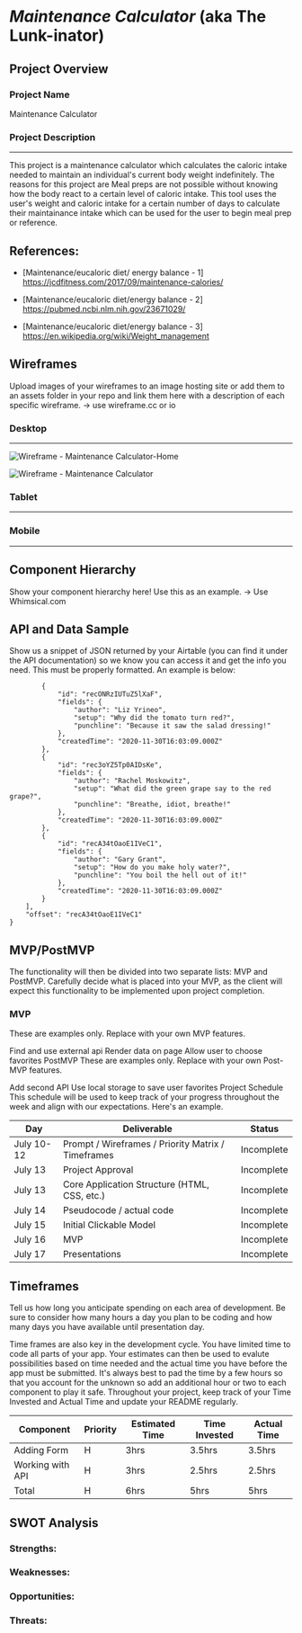 # _Maintenance Calculator_ (aka The Lunk-inator)


## Project Overview

### Project Name

Maintenance Calculator 

### Project Description
--- 
This project is a maintenance calculator which calculates the caloric intake needed to maintain an individual's current body weight indefinitely. The reasons for this project are Meal preps are not possible without knowing how the body react to a certain level of caloric intake. This tool uses the user's weight and caloric intake for a certain number of days to calculate their maintainance intake which can be used for the user to begin meal prep or reference.  

References:
---

- [Maintenance/eucaloric diet/ energy balance - 1] https://jcdfitness.com/2017/09/maintenance-calories/

- [Maintenance/eucaloric diet/energy balance - 2] https://pubmed.ncbi.nlm.nih.gov/23671029/

- [Maintenance/eucaloric diet/energy balance - 3] https://en.wikipedia.org/wiki/Weight_management

## Wireframes 
Upload images of your wireframes to an image hosting site or add them to an assets folder in your repo and link them here with a description of each specific wireframe. -> use wireframe.cc or io

### Desktop
--- 


![Wireframe - Maintenance Calculator-Home](https://user-images.githubusercontent.com/30008919/125366757-c0fcb400-e344-11eb-9ebd-a0ce8a7ff845.PNG)

![Wireframe - Maintenance Calculator](https://user-images.githubusercontent.com/30008919/125366237-b8f04480-e343-11eb-8e5e-17871f5d75fc.PNG)

### Tablet
--- 


### Mobile
--- 


## Component Hierarchy
Show your component hierarchy here! Use this as an example. -> Use Whimsical.com

## API and Data Sample
Show us a snippet of JSON returned by your Airtable (you can find it under the API documentation) so we know you can access it and get the info you need. This must be properly formatted. An example is below:

```[
        {
            "id": "recONRzIUTuZ5lXaF",
            "fields": {
                "author": "Liz Yrineo",
                "setup": "Why did the tomato turn red?",
                "punchline": "Because it saw the salad dressing!"
            },
            "createdTime": "2020-11-30T16:03:09.000Z"
        },
        {
            "id": "rec3oYZ5Tp0AIDsKe",
            "fields": {
                "author": "Rachel Moskowitz",
                "setup": "What did the green grape say to the red grape?",
                "punchline": "Breathe, idiot, breathe!"
            },
            "createdTime": "2020-11-30T16:03:09.000Z"
        },
        {
            "id": "recA34tOaoE1IVeC1",
            "fields": {
                "author": "Gary Grant",
                "setup": "How do you make holy water?",
                "punchline": "You boil the hell out of it!"
            },
            "createdTime": "2020-11-30T16:03:09.000Z"
        }
    ],
    "offset": "recA34tOaoE1IVeC1"
}
```
## MVP/PostMVP
The functionality will then be divided into two separate lists: MVP and PostMVP. Carefully decide what is placed into your MVP, as the client will expect this functionality to be implemented upon project completion.

### MVP
These are examples only. Replace with your own MVP features.

Find and use external api
Render data on page
Allow user to choose favorites
PostMVP
These are examples only. Replace with your own Post-MVP features.

Add second API
Use local storage to save user favorites
Project Schedule
This schedule will be used to keep track of your progress throughout the week and align with our expectations. Here's an example.

Day |	Deliverable | Status       |
----|---------------|--------------|
July 10-12 | Prompt / Wireframes / Priority Matrix / Timeframes | Incomplete|
July 13 | Project Approval | Incomplete|
July 13 | Core Application Structure (HTML, CSS, etc.) | Incomplete|
July 14 | Pseudocode / actual code | Incomplete|
July 15 | Initial Clickable Model |Incomplete|
July 16 | MVP | Incomplete|
July 17 | Presentations | Incomplete|


## Timeframes
Tell us how long you anticipate spending on each area of development. Be sure to consider how many hours a day you plan to be coding and how many days you have available until presentation day.

Time frames are also key in the development cycle. You have limited time to code all parts of your app. Your estimates can then be used to evalute possibilities based on time needed and the actual time you have before the app must be submitted. It's always best to pad the time by a few hours so that you account for the unknown so add an additional hour or two to each component to play it safe. Throughout your project, keep track of your Time Invested and Actual Time and update your README regularly.

Component|Priority|Estimated Time|Time Invested | Actual Time |
---------|--------|--------------|--------------|-------------|
Adding Form| H |3hrs | 3.5hrs | 3.5hrs |
Working with API | H | 3hrs | 2.5hrs | 2.5hrs |
Total | H | 6hrs | 5hrs | 5hrs |


## SWOT Analysis
### Strengths:
### Weaknesses:
### Opportunities:
### Threats:

